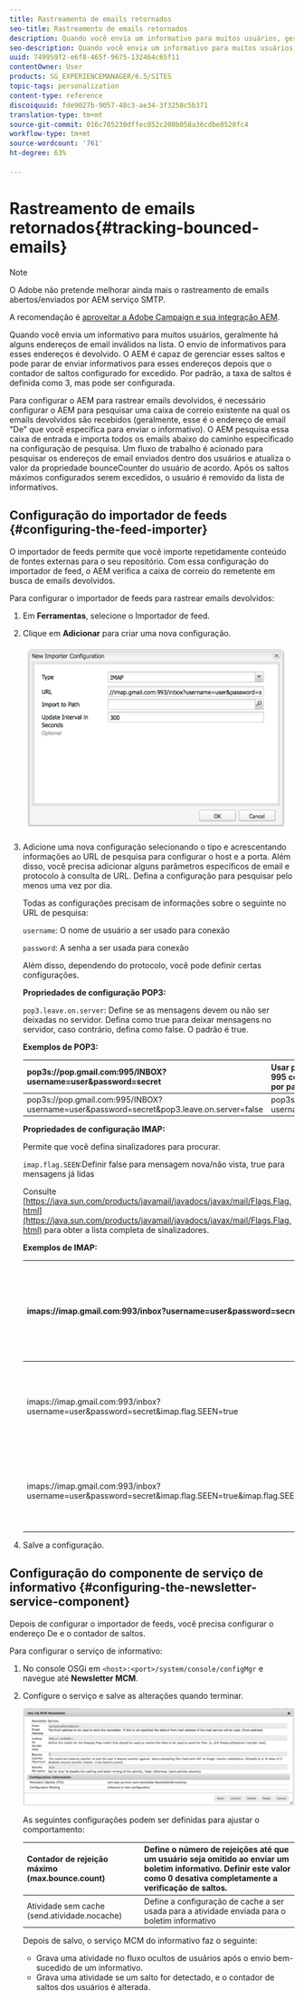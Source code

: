 ```yaml
---
title: Rastreamento de emails retornados
seo-title: Rastreamento de emails retornados
description: Quando você envia um informativo para muitos usuários, geralmente há alguns endereços de email inválidos na lista. O envio de informativos para esses endereços é devolvido. O AEM é capaz de gerenciar esses saltos e pode parar de enviar informativos para esses endereços depois que o contador de saltos configurado for excedido.
seo-description: Quando você envia um informativo para muitos usuários, geralmente há alguns endereços de email inválidos na lista. O envio de informativos para esses endereços é devolvido. O AEM é capaz de gerenciar esses saltos e pode parar de enviar informativos para esses endereços depois que o contador de saltos configurado for excedido.
uuid: 749959f2-e6f8-465f-9675-132464c65f11
contentOwner: User
products: SG_EXPERIENCEMANAGER/6.5/SITES
topic-tags: personalization
content-type: reference
discoiquuid: fde9027b-9057-48c3-ae34-3f3258c5b371
translation-type: tm+mt
source-git-commit: 016c705230dffec052c200b058a36cdbe0520fc4
workflow-type: tm+mt
source-wordcount: '761'
ht-degree: 63%

---
```



# Rastreamento de emails retornados{#tracking-bounced-emails}

>[!NOTE]
>
>O Adobe não pretende melhorar ainda mais o rastreamento de emails abertos/enviados por AEM serviço SMTP.
>
>A recomendação é [aproveitar a Adobe Campaign e sua integração AEM](/help/sites-administering/campaign.md).

Quando você envia um informativo para muitos usuários, geralmente há alguns endereços de email inválidos na lista. O envio de informativos para esses endereços é devolvido. O AEM é capaz de gerenciar esses saltos e pode parar de enviar informativos para esses endereços depois que o contador de saltos configurado for excedido. Por padrão, a taxa de saltos é definida como 3, mas pode ser configurada.

Para configurar o AEM para rastrear emails devolvidos, é necessário configurar o AEM para pesquisar uma caixa de correio existente na qual os emails devolvidos são recebidos (geralmente, esse é o endereço de email &quot;De&quot; que você especifica para enviar o informativo). O AEM pesquisa essa caixa de entrada e importa todos os emails abaixo do caminho especificado na configuração de pesquisa. Um fluxo de trabalho é acionado para pesquisar os endereços de email enviados dentro dos usuários e atualiza o valor da propriedade bounceCounter do usuário de acordo. Após os saltos máximos configurados serem excedidos, o usuário é removido da lista de informativos.

## Configuração do importador de feeds {#configuring-the-feed-importer}

O importador de feeds permite que você importe repetidamente conteúdo de fontes externas para o seu repositório. Com essa configuração do importador de feed, o AEM verifica a caixa de correio do remetente em busca de emails devolvidos.

Para configurar o importador de feeds para rastrear emails devolvidos:

1. Em **Ferramentas**, selecione o Importador de feed.

1. Clique em **Adicionar** para criar uma nova configuração.

   ![chlimage_1](assets/chlimage_1a.png)

1. Adicione uma nova configuração selecionando o tipo e acrescentando informações ao URL de pesquisa para configurar o host e a porta. Além disso, você precisa adicionar alguns parâmetros específicos de email e protocolo à consulta de URL. Defina a configuração para pesquisar pelo menos uma vez por dia.

   Todas as configurações precisam de informações sobre o seguinte no URL de pesquisa:

   `username`: O nome de usuário a ser usado para conexão

   `password`: A senha a ser usada para conexão

   Além disso, dependendo do protocolo, você pode definir certas configurações.

   **Propriedades de configuração POP3:**

   `pop3.leave.on.server`: Define se as mensagens devem ou não ser deixadas no servidor. Defina como true para deixar mensagens no servidor, caso contrário, defina como false. O padrão é true.

   **Exemplos de POP3:**

   | pop3s://pop.gmail.com:995/INBOX?username=user&amp;password=secret | Usar pop3 sobre SSL para conectar-se ao GMail na porta 995 com usuário/segredo, deixando mensagens no servidor por padrão |
   |---|---|
   | pop3s://pop.gmail.com:995/INBOX?username=user&amp;password=secret&amp;pop3.leave.on.server=false | pop3s://pop.gmail.com:995/INBOX?username=user&amp;password=secret&amp;pop3.leave.on.server=false |

   **Propriedades de configuração IMAP:**

   Permite que você defina sinalizadores para procurar.

   `imap.flag.SEEN`:Definir false para mensagem nova/não vista, true para mensagens já lidas

   Consulte [https://java.sun.com/products/javamail/javadocs/javax/mail/Flags.Flag.html](https://java.sun.com/products/javamail/javadocs/javax/mail/Flags.Flag.html) para obter a lista completa de sinalizadores.

   **Exemplos de IMAP:**

   | imaps://imap.gmail.com:993/inbox?username=user&amp;password=secret | Usar o IMAP sobre SSL para conectar-se ao GMail na porta 993 com usuário/segredo. Por padrão, apenas obtendo novas mensagens. |
   |---|---|
   | imaps://imap.gmail.com:993/inbox?username=user&amp;password=secret&amp;imap.flag.SEEN=true | Usar o IMAP sobre SSL para conectar-se ao GMail 993 com usuário/segredo, apenas recebendo uma mensagem já vista. |
   | imaps://imap.gmail.com:993/inbox?username=user&amp;password=secret&amp;imap.flag.SEEN=true&amp;imap.flag.SEEN=false | Usar o IMAP sobre SSL para conectar-se ao GMail 993 com usuário/segredo, já lendo OU novas mensagens. |

1. Salve a configuração.

## Configuração do componente de serviço de informativo {#configuring-the-newsletter-service-component}

Depois de configurar o importador de feeds, você precisa configurar o endereço De e o contador de saltos.

Para configurar o serviço de informativo:

1. No console OSGi em `<host>:<port>/system/console/configMgr` e navegue até **Newsletter MCM**.

1. Configure o serviço e salve as alterações quando terminar.

   ![chlimage_1-1](assets/chlimage_1-1a.png)

   As seguintes configurações podem ser definidas para ajustar o comportamento:

   | Contador de rejeição máximo (max.bounce.count) | Define o número de rejeições até que um usuário seja omitido ao enviar um boletim informativo. Definir este valor como 0 desativa completamente a verificação de saltos. |
   |---|---|
   | Atividade sem cache (send.atividade.nocache) | Define a configuração de cache a ser usada para a atividade enviada para o boletim informativo |

   Depois de salvo, o serviço MCM do informativo faz o seguinte:

   * Grava uma atividade no fluxo ocultos de usuários após o envio bem-sucedido de um informativo.
   * Grava uma atividade se um salto for detectado, e o contador de saltos dos usuários é alterada.
